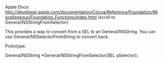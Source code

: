 Apple Docs: http://developer.apple.com/documentation/Cocoa/Reference/Foundation/Miscellaneous/Foundation_Functions/index.html (scroll to General/NSStringFromSelector) 

This provides a way to convert from a SEL to an General/NSString. You can use General/NSSelectorFromString to convert back. 

Prototype:

General/NSString *General/NSStringFromSelector(SEL aSelector);